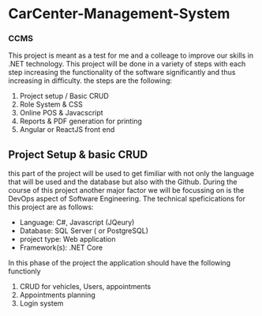 # CarCenter-Management-System
### CCMS

This project is meant as a test for me and a colleage to improve our skills in .NET technology. This project will be done in a variety of steps with each step increasing the functionality of the software significantly  and thus increasing in difficulty. the steps are the following:
1. Project setup / Basic CRUD 
2. Role System & CSS
3. Online POS & Javacscript
4. Reports & PDF generation for printing  
5. Angular or ReactJS front end

## Project Setup & basic CRUD
this part of the project will be used to get fimiliar with not only the language that will be used and the database but also with the Github. During the course of this project another major factor we will be focussing on is the DevOps aspect of Software Engineering.
The technical speficications for this project are as follows:
* Language: C#, Javascript (JQeury)
* Database: SQL Server ( or PostgreSQL)
* project type: Web application
* Framework(s): .NET Core

In this phase of the project the application should have the following functionly
1. CRUD for vehicles, Users, appointments
2. Appointments planning
3. Login system
